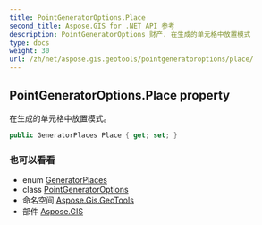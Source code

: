 ```yaml
---
title: PointGeneratorOptions.Place
second_title: Aspose.GIS for .NET API 参考
description: PointGeneratorOptions 财产. 在生成的单元格中放置模式
type: docs
weight: 30
url: /zh/net/aspose.gis.geotools/pointgeneratoroptions/place/
---
```

## PointGeneratorOptions.Place property

在生成的单元格中放置模式。

```csharp
public GeneratorPlaces Place { get; set; }
```

### 也可以看看

* enum [GeneratorPlaces](../../generatorplaces/)
* class [PointGeneratorOptions](../)
* 命名空间 [Aspose.Gis.GeoTools](../../pointgeneratoroptions/)
* 部件 [Aspose.GIS](../../../)


